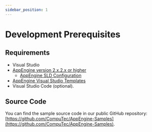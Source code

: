 ```yaml
---
sidebar_position: 1
---
```


# Development Prerequisites

## Requirements

- Visual Studio
- [AppEngine version 2.x.2.x or higher](../../administrators-guide/installation.md)
  - [AppEngine SLD Configuration](../../../version-2.0/administrators-guide/configuration-and-administration/overview.md#sld-servers)
- [AppEngine Visual Studio Templates](https://www.nuget.org/packages?q=computec)
- Visual Studio Code (optional).

## Source Code

You can find the sample source code in our public GitHub repository: [https://github.com/CompuTec/AppEngine-Samples](https://github.com/CompuTec/AppEngine-Samples).
